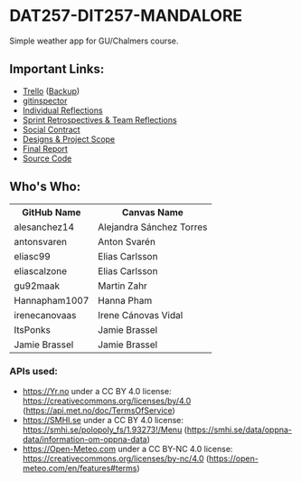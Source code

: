 # DAT257-DIT257-MANDALORE

Simple weather app for GU/Chalmers course.

## Important Links:
- [Trello](https://trello.com/b/6p8YXz59/dat257-dit257) ([Backup](https://trello.com/invite/b/6p8YXz59/ATTI476c9f9a7e88f78f33971fa62ba192ab8389E7DA/dat257-dit257))
- [gitinspector](gitinspector.html)
- [Individual Reflections](Individual%20Reflection)
- [Sprint Retrospectives & Team Reflections](project_documentation/Sprint%20Team%20reflection)
- [Social Contract](project_documentation/social_contract.txt)
- [Designs & Project Scope](Project%20scope)
- [Final Report](Final%20Report%20-%20Mandalore.pdf)
- [Source Code](uWeather)

## Who's Who:
<table>
  <tr>
    <th>GitHub Name</th>
    <th>Canvas Name</th>
  </tr>
  <tr>
    <td>alesanchez14</td>
    <td>Alejandra Sánchez Torres</td>
   </tr>
  <tr>
      <td>antonsvaren</td>
      <td>Anton Svarén</td>
  </tr>
  <tr>
      <td>eliasc99</td>
      <td>Elias Carlsson</td>
  </tr>
  <tr>
      <td>eliascalzone</td>
      <td>Elias Carlsson</td>
  </tr>
  <tr>
      <td>gu92maak</td>
      <td>Martin Zahr</td>
  </tr>
  <tr>
      <td>Hannapham1007</td>
      <td>Hanna Pham</td>
  </tr>
  <tr>
      <td>irenecanovaas</td>
      <td>Irene Cánovas Vidal</td>
  </tr>
  <tr>
      <td>ItsPonks</td>
      <td>Jamie Brassel</td>
  </tr>
  <tr>
      <td>Jamie Brassel</td>
      <td>Jamie Brassel</td>
  </tr>
</table>

### APIs used:
- https://Yr.no under a CC BY 4.0 license: https://creativecommons.org/licenses/by/4.0 (https://api.met.no/doc/TermsOfService)
- https://SMHI.se under a CC BY 4.0 license: https://smhi.se/polopoly_fs/1.93273!/Menu (https://smhi.se/data/oppna-data/information-om-oppna-data)
- https://Open-Meteo.com under a CC BY-NC 4.0 license: https://creativecommons.org/licenses/by-nc/4.0 (https://open-meteo.com/en/features#terms)
